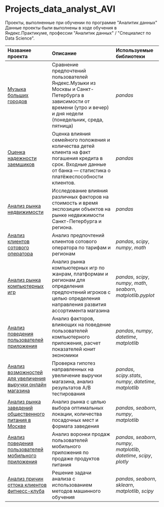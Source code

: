 # Projects_data_analyst_AVI

Проекты, выполненные при обучении по программе "Аналитик данных"
Данные проекты были выполнены в ходе обучения в Яндекс.Практикуме, профессии "Аналитик данных" / "Специалист по Data Science".

| Название проекта | Описание | Используемые библиотеки | 
| :---------------------- | :---------------------- | :---------------------- |
| [Музыка больших городов](big_cities_music) | Сравнение предпочтений пользователей Яндекс.Музыки из Москвы и Санкт-Петербурга в зависимости от времени (утро и вечер) и дня недели (понедельник, среда, пятница)| *pandas* |
| [Оценка надежности заемщиков](borrower_reliability_assesment) | Оценка влияния семейного положения и количества детей клиента на факт погашения кредита в срок. Входные данные от банка — статистика о платёжеспособности клиентов.| *pandas* |
| [Анализ рынка недвижимости](real_estate_research) | Исследование влияния различных факторов на стоимость и время экспозиции объектов на рынке недвижимости Санкт-Петербурга и региона.| *pandas* |
| [Анализ клиентов сотового оператора](cell_customer_analysis) |Анализ предпочтений клиентов сотового оператора по тарифам и регионам| *pandas*, *scipy*, *numpy*, *math* |
| [Анализ рынка компьютерных игр](computer_games_market_analysis) |Анализ рынка компьютерных игр по жанрам, платформам и регионам для определения предпочтений игроков с целью определения направления развития ассортимента магазина| *pandas*, *scipy*, *numpy*, *math*, *seaborn*, *matplotlib.pyplot* |
| [Анализ поведения пользователей приложения](app_customers_analysis) |Анализ факторов, влияющих на поведение пользователей компьютерного приложения, расчет показателей юнит экономики| *pandas*, *numpy*, *datetime*, *matplotlib* |
| [Анализ возможностей для увеличения выручки онлайн магазина](online_shop_analysis) |Проверка гипотез направленных на увеличение выручки магазина, анализ результатов A/B тестирования| *pandas*, *scipy.stats*, *numpy*, *datetime*, *matplotlib* |
| [Анализ рынка заведений общественного питания в Москве](restaurants_market_analysis) |Анализ рынка с целью выбора оптимальных локации, количества посадочных мест и формата заведения| *pandas*, *seaborn*, *numpy*, *matplotlib* |
| [Анализ поведения пользователей мобильного приложения](mob_app_customers_analysis) |Анализ воронки продаж пользователей мобильного приложения по продаже продуктов питания| *pandas*, *seaborn*, *numpy*, *matplotlib*, *datetime*, *scipy*, *plotly* |
| [Анализ причин оттока клиентов фитнесс-клуба](fitness_customers_outflow_analysis) |Решение задачи анализа с использованием методов машинного обучения| *pandas*, *seaborn*, *sklearn*, *matplotlib*, *scipy* |
